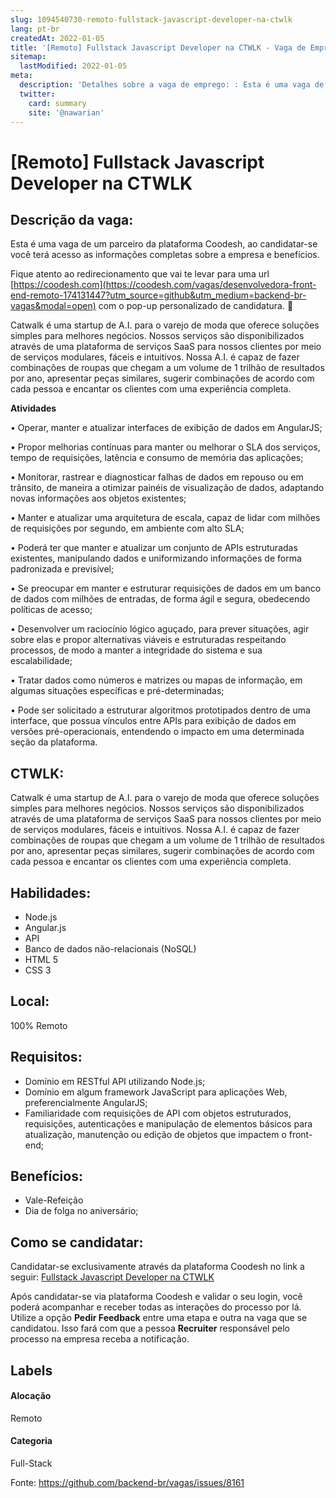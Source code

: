 ```yaml
---
slug: 1094540730-remoto-fullstack-javascript-developer-na-ctwlk
lang: pt-br
createdAt: 2022-01-05
title: '[Remoto] Fullstack Javascript Developer na CTWLK - Vaga de Emprego'
sitemap:
  lastModified: 2022-01-05
meta:
  description: 'Detalhes sobre a vaga de emprego: : Esta é uma vaga de um parceiro da plataforma Coodesh, ao candidatar-se você terá acesso as informações completas sobre a empresa e benefícios.  Fique atento ao redirecionamento que vai te levar para uma url [https://coodesh.com](https://coodesh.com/vagas/desenvolvedora-front-end-remoto-174131447?utm_source=github&utm_medium=backend-br-vagas&modal=open) com o pop-up personalizado de candidatura. 👋 <p>Catwalk é uma startup de A.I. para o varejo de moda que oferece soluções simples para melhores negócios. Nossos serviços são disponibilizados através de uma plataforma de serviços SaaS para nossos clientes por meio de serviços modulares, fáceis e intuitivos. Nossa A.I. é capaz de fazer combinações de roupas que chegam a um volume de 1 trilhão de resultados por ano, apresentar peças similares, sugerir combinações de acordo com cada pessoa e encantar os clientes com uma experiência completa.</p> <p><strong>Atividades</strong></p> <p>• Operar, manter e atualizar interfaces de exibição de dados em AngularJS;</p> <p>• Propor melhorias contínuas para manter ou melhorar o SLA dos serviços, tempo de requisições, latência e consumo de memória das aplicações;</p> <p>• Monitorar, rastrear e diagnosticar falhas de dados em repouso ou em trânsito, de maneira a otimizar painéis de visualização de dados, adaptando novas informações aos objetos existentes;</p> <p>• Manter e atualizar uma arquitetura de escala, capaz de lidar com milhões de requisições por segundo, em ambiente com alto SLA;</p> <p>• Poderá ter que manter e atualizar um conjunto de APIs estruturadas existentes, manipulando dados e uniformizando informações de forma padronizada e previsível;</p> <p>• Se preocupar em manter e estruturar requisições de dados em um banco de dados com milhões de entradas, de forma ágil e segura, obedecendo políticas de acesso;</p> <p>• Desenvolver um raciocínio lógico aguçado, para prever situações, agir sobre elas e propor alternativas viáveis e estruturadas respeitando processos, de modo a manter a integridade do sistema e sua escalabilidade;</p> <p>• Tratar dados como números e matrizes ou mapas de informação, em algumas situações específicas e pré-determinadas;</p> <p>• Pode ser solicitado a estruturar algoritmos prototipados dentro de uma interface, que possua vínculos entre APIs para exibição de dados em versões pré-operacionais, entendendo o impacto em uma determinada seção da plataforma.</p>'
  twitter:
    card: summary
    site: '@nawarian'
---
```


# [Remoto] Fullstack Javascript Developer na CTWLK

## Descrição da vaga: 
Esta é uma vaga de um parceiro da plataforma Coodesh, ao candidatar-se você terá acesso as informações completas sobre a empresa e benefícios.


Fique atento ao redirecionamento que vai te levar para uma url [https://coodesh.com](https://coodesh.com/vagas/desenvolvedora-front-end-remoto-174131447?utm_source=github&utm_medium=backend-br-vagas&modal=open) com o pop-up personalizado de candidatura. 👋
<p>Catwalk é uma startup de A.I. para o varejo de moda que oferece soluções simples para melhores negócios. Nossos serviços são disponibilizados através de uma plataforma de serviços SaaS para nossos clientes por meio de serviços modulares, fáceis e intuitivos. Nossa A.I. é capaz de fazer combinações de roupas que chegam a um volume de 1 trilhão de resultados por ano, apresentar peças similares, sugerir combinações de acordo com cada pessoa e encantar os clientes com uma experiência completa.</p>
<p><strong>Atividades</strong></p>
<p>• Operar, manter e atualizar interfaces de exibição de dados em AngularJS;</p>
<p>• Propor melhorias contínuas para manter ou melhorar o SLA dos serviços, tempo de requisições, latência e consumo de memória das aplicações;</p>
<p>• Monitorar, rastrear e diagnosticar falhas de dados em repouso ou em trânsito, de maneira a otimizar painéis de visualização de dados, adaptando novas informações aos objetos existentes;</p>
<p>• Manter e atualizar uma arquitetura de escala, capaz de lidar com milhões de requisições por segundo, em ambiente com alto SLA;</p>
<p>• Poderá ter que manter e atualizar um conjunto de APIs estruturadas existentes, manipulando dados e uniformizando informações de forma padronizada e previsível;</p>
<p>• Se preocupar em manter e estruturar requisições de dados em um banco de dados com milhões de entradas, de forma ágil e segura, obedecendo políticas de acesso;</p>
<p>• Desenvolver um raciocínio lógico aguçado, para prever situações, agir sobre elas e propor alternativas viáveis e estruturadas respeitando processos, de modo a manter a integridade do sistema e sua escalabilidade;</p>
<p>• Tratar dados como números e matrizes ou mapas de informação, em algumas situações específicas e pré-determinadas;</p>
<p>• Pode ser solicitado a estruturar algoritmos prototipados dentro de uma interface, que possua vínculos entre APIs para exibição de dados em versões pré-operacionais, entendendo o impacto em uma determinada seção da plataforma.</p>

## CTWLK: 
 <p>Catwalk é uma startup de A.I. para o varejo de moda que oferece soluções simples para melhores negócios. Nossos serviços são disponibilizados através de uma plataforma de serviços SaaS para nossos clientes por meio de serviços modulares, fáceis e intuitivos. Nossa A.I. é capaz de fazer combinações de roupas que chegam a um volume de 1 trilhão de resultados por ano, apresentar peças similares, sugerir combinações de acordo com cada pessoa e encantar os clientes com uma experiência completa.</p>
</p>

 ## Habilidades: 
 - Node.js 
- Angular.js 
- API 
- Banco de dados não-relacionais (NoSQL) 
- HTML 5 
- CSS 3
## Local: 
 100% Remoto
## Requisitos: 
 - Domínio em RESTful API utilizando Node.js; 
- Domínio em algum framework JavaScript para aplicações Web, preferencialmente AngularJS;  
- Familiaridade com requisições de API com objetos estruturados, requisições, autenticações e manipulação de elementos básicos para atualização, manutenção ou edição de objetos que impactem o front-end;

## Benefícios: 
 - Vale-Refeição 
- Dia de folga no aniversário;
## Como se candidatar:
Candidatar-se exclusivamente através da plataforma Coodesh no link a seguir: [Fullstack Javascript Developer na CTWLK](https://coodesh.com/vagas/desenvolvedora-front-end-remoto-174131447?utm_source=github&utm_medium=backend-br-vagas&modal=open)


Após candidatar-se via plataforma Coodesh e validar o seu login, você poderá acompanhar e receber todas as interações do processo por lá. Utilize a opção **Pedir Feedback** entre uma etapa e outra na vaga que se candidatou. Isso fará com que a pessoa **Recruiter** responsável pelo processo na empresa receba a notificação.
## Labels
#### Alocação
Remoto
#### Categoria
Full-Stack

Fonte: https://github.com/backend-br/vagas/issues/8161